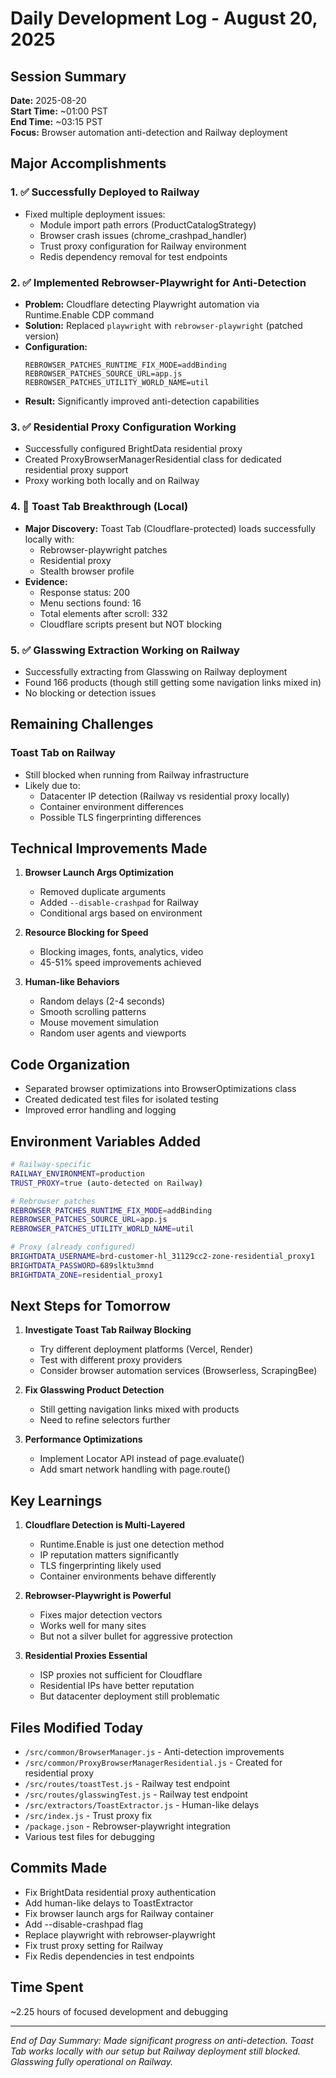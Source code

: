 # Daily Development Log - August 20, 2025

## Session Summary
**Date:** 2025-08-20  
**Start Time:** ~01:00 PST  
**End Time:** ~03:15 PST  
**Focus:** Browser automation anti-detection and Railway deployment

## Major Accomplishments

### 1. ✅ Successfully Deployed to Railway
- Fixed multiple deployment issues:
  - Module import path errors (ProductCatalogStrategy)
  - Browser crash issues (chrome_crashpad_handler)
  - Trust proxy configuration for Railway environment
  - Redis dependency removal for test endpoints

### 2. ✅ Implemented Rebrowser-Playwright for Anti-Detection
- **Problem:** Cloudflare detecting Playwright automation via Runtime.Enable CDP command
- **Solution:** Replaced `playwright` with `rebrowser-playwright` (patched version)
- **Configuration:**
  ```
  REBROWSER_PATCHES_RUNTIME_FIX_MODE=addBinding
  REBROWSER_PATCHES_SOURCE_URL=app.js
  REBROWSER_PATCHES_UTILITY_WORLD_NAME=util
  ```
- **Result:** Significantly improved anti-detection capabilities

### 3. ✅ Residential Proxy Configuration Working
- Successfully configured BrightData residential proxy
- Created ProxyBrowserManagerResidential class for dedicated residential proxy support
- Proxy working both locally and on Railway

### 4. 🎉 Toast Tab Breakthrough (Local)
- **Major Discovery:** Toast Tab (Cloudflare-protected) loads successfully locally with:
  - Rebrowser-playwright patches
  - Residential proxy
  - Stealth browser profile
- **Evidence:**
  - Response status: 200
  - Menu sections found: 16
  - Total elements after scroll: 332
  - Cloudflare scripts present but NOT blocking

### 5. ✅ Glasswing Extraction Working on Railway
- Successfully extracting from Glasswing on Railway deployment
- Found 166 products (though still getting some navigation links mixed in)
- No blocking or detection issues

## Remaining Challenges

### Toast Tab on Railway
- Still blocked when running from Railway infrastructure
- Likely due to:
  - Datacenter IP detection (Railway vs residential proxy locally)
  - Container environment differences
  - Possible TLS fingerprinting differences

## Technical Improvements Made

1. **Browser Launch Args Optimization**
   - Removed duplicate arguments
   - Added `--disable-crashpad` for Railway
   - Conditional args based on environment

2. **Resource Blocking for Speed**
   - Blocking images, fonts, analytics, video
   - 45-51% speed improvements achieved

3. **Human-like Behaviors**
   - Random delays (2-4 seconds)
   - Smooth scrolling patterns
   - Mouse movement simulation
   - Random user agents and viewports

## Code Organization
- Separated browser optimizations into BrowserOptimizations class
- Created dedicated test files for isolated testing
- Improved error handling and logging

## Environment Variables Added
```bash
# Railway-specific
RAILWAY_ENVIRONMENT=production
TRUST_PROXY=true (auto-detected on Railway)

# Rebrowser patches
REBROWSER_PATCHES_RUNTIME_FIX_MODE=addBinding
REBROWSER_PATCHES_SOURCE_URL=app.js
REBROWSER_PATCHES_UTILITY_WORLD_NAME=util

# Proxy (already configured)
BRIGHTDATA_USERNAME=brd-customer-hl_31129cc2-zone-residential_proxy1
BRIGHTDATA_PASSWORD=689slktu3mnd
BRIGHTDATA_ZONE=residential_proxy1
```

## Next Steps for Tomorrow

1. **Investigate Toast Tab Railway Blocking**
   - Try different deployment platforms (Vercel, Render)
   - Test with different proxy providers
   - Consider browser automation services (Browserless, ScrapingBee)

2. **Fix Glasswing Product Detection**
   - Still getting navigation links mixed with products
   - Need to refine selectors further

3. **Performance Optimizations**
   - Implement Locator API instead of page.evaluate()
   - Add smart network handling with page.route()

## Key Learnings

1. **Cloudflare Detection is Multi-Layered**
   - Runtime.Enable is just one detection method
   - IP reputation matters significantly
   - TLS fingerprinting likely used
   - Container environments behave differently

2. **Rebrowser-Playwright is Powerful**
   - Fixes major detection vectors
   - Works well for many sites
   - But not a silver bullet for aggressive protection

3. **Residential Proxies Essential**
   - ISP proxies not sufficient for Cloudflare
   - Residential IPs have better reputation
   - But datacenter deployment still problematic

## Files Modified Today
- `/src/common/BrowserManager.js` - Anti-detection improvements
- `/src/common/ProxyBrowserManagerResidential.js` - Created for residential proxy
- `/src/routes/toastTest.js` - Railway test endpoint
- `/src/routes/glasswingTest.js` - Railway test endpoint  
- `/src/extractors/ToastExtractor.js` - Human-like delays
- `/src/index.js` - Trust proxy fix
- `/package.json` - Rebrowser-playwright integration
- Various test files for debugging

## Commits Made
- Fix BrightData residential proxy authentication
- Add human-like delays to ToastExtractor  
- Fix browser launch args for Railway container
- Add --disable-crashpad flag
- Replace playwright with rebrowser-playwright
- Fix trust proxy setting for Railway
- Fix Redis dependencies in test endpoints

## Time Spent
~2.25 hours of focused development and debugging

---
*End of Day Summary: Made significant progress on anti-detection. Toast Tab works locally with our setup but Railway deployment still blocked. Glasswing fully operational on Railway.*